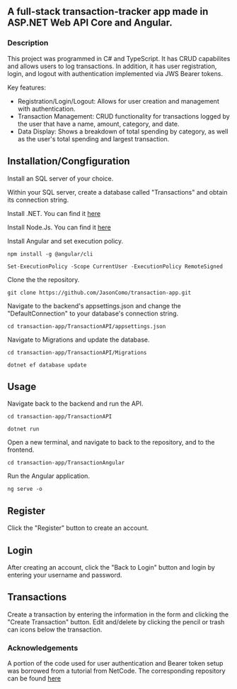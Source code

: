 ## A full-stack transaction-tracker app made in ASP.NET Web API Core and Angular.

### Description
This project was programmed in C# and TypeScript. It has CRUD capabilites and allows users to log transactions. In addition, it has user registration, login, and logout with authentication implemented via JWS Bearer tokens.

Key features:
- Registration/Login/Logout: Allows for user creation and management with authentication.
- Transaction Management: CRUD functionality for transactions logged by the user that have a name, amount, category, and date.
- Data Display: Shows a breakdown of total spending by category, as well as the user's total spending and largest transaction.
  
## Installation/Congfiguration
Install an SQL server of your choice. 

Within your SQL server, create a database called "Transactions" and obtain its connection string.

Install .NET. You can find it [here](https://learn.microsoft.com/en-us/dotnet/core/install/windows?tabs=net80)

Install Node.Js. You can find it [here](https://nodejs.org/en)

Install Angular and set execution policy.
```
npm install -g @angular/cli
```
```
Set-ExecutionPolicy -Scope CurrentUser -ExecutionPolicy RemoteSigned
```

Clone the the repository.
```
git clone https://github.com/JasonComo/transaction-app.git
```

Navigate to the backend's appsettings.json and change the "DefaultConnection" to your database's connection string.
```
cd transaction-app/TransactionAPI/appsettings.json
```
Navigate to Migrations and update the database. 
```
cd transaction-app/TransactionAPI/Migrations
```
```
dotnet ef database update
```
## Usage
Navigate back to the backend and run the API.
```
cd transaction-app/TransactionAPI
```
```
dotnet run
```

Open a new terminal, and navigate to back to the repository, and to the frontend.
```
cd transaction-app/TransactionAngular
```

Run the Angular application.
```
ng serve -o
```

## Register
Click the "Register" button to create an account.

## Login
After creating an account, click the "Back to Login" button and login by entering your username and password. 

## Transactions
Create a transaction by entering the information in the form and clicking the "Create Transaction" button. Edit and/delete by clicking the pencil or trash can icons below the transaction.

### Acknowledgements
A portion of the code used for user authentication and Bearer token setup was borrowed from a tutorial from NetCode. The corresponding repository can be found [here](https://github.com/Netcode-Hub/DemoCustomJwtDotNet8BlazorWasmAuthAndAuthWithIdentityManagerSolution)






